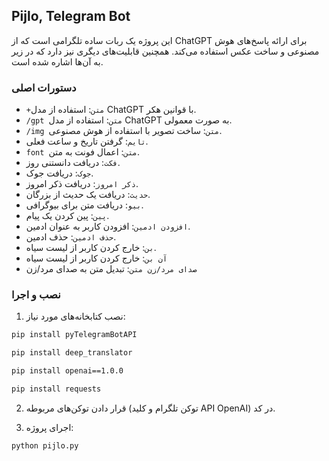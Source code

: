 ## Pijlo, Telegram Bot

این پروژه یک ربات ساده تلگرامی است که از ChatGPT برای ارائه پاسخ‌های هوش مصنوعی و ساخت عکس استفاده می‌کند. همچنین قابلیت‌های دیگری نیز دارد که در زیر به آن‌ها اشاره شده است.

### دستورات اصلی

- `+متن`: استفاده از مدل ChatGPT با قوانین هکر.
- `/gpt متن`: استفاده از مدل ChatGPT به صورت معمولی.
- `/img متن`: ساخت تصویر با استفاده از هوش مصنوعی.
- `تایم`: گرفتن تاریخ و ساعت فعلی.
- `font متن`: اعمال فونت به متن.
- `فکت`: دریافت دانستنی روز.
- `جوک`: دریافت جوک.
- `ذکر امروز`: دریافت ذکر امروز.
- `حدیث`: دریافت یک حدیث از بزرگان.
- `بیو`: دریافت متن برای بیوگرافی.
- `پین`: پین کردن یک پیام.
- `افزودن ادمین`: افزودن کاربر به عنوان ادمین.
- `حذف ادمین`: حذف ادمین.
- `بن`: خارج کردن کاربر از لیست سیاه.
- `آن بن`: خارج کردن کاربر از لیست سیاه
- `صدای مرد/زن متن`: تبدیل متن به صدای مرد/زن
### نصب و اجرا

1. نصب کتابخانه‌های مورد نیاز:

```bash
pip install pyTelegramBotAPI
```

```bash
pip install deep_translator
```

```bash
pip install openai==1.0.0
```

```bash
pip install requests
```

2. قرار دادن توکن‌های مربوطه (توکن تلگرام و کلید API OpenAI) در کد.

3. اجرای پروژه:

```bash
python pijlo.py
```
